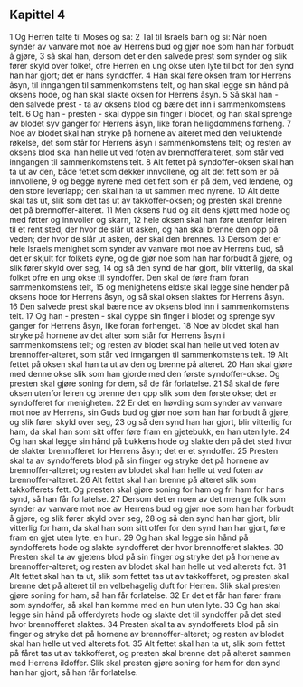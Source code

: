 ## Kapittel 4

1 Og Herren talte til Moses og sa:
2 Tal til Israels barn og si: Når noen synder av vanvare mot noe av Herrens bud og gjør noe som han har forbudt å gjøre,
3 så skal han, dersom det er den salvede prest som synder og slik fører skyld over folket, ofre Herren en ung okse uten lyte til bot for den synd han har gjort; det er hans syndoffer.
4 Han skal føre oksen fram for Herrens åsyn, til inngangen til sammenkomstens telt, og han skal legge sin hånd på oksens hode, og han skal slakte oksen for Herrens åsyn.
5 Så skal han - den salvede prest - ta av oksens blod og bære det inn i sammenkomstens telt.
6 Og han - presten - skal dyppe sin finger i blodet, og han skal sprenge av blodet syv ganger for Herrens åsyn, like foran helligdommens forheng.
7 Noe av blodet skal han stryke på hornene av alteret med den velluktende røkelse, det som står for Herrens åsyn i sammenkomstens telt; og resten av oksens blod skal han helle ut ved foten av brennofferalteret, som står ved inngangen til sammenkomstens telt.
8 Alt fettet på syndoffer-oksen skal han ta ut av den, både fettet som dekker innvollene, og alt det fett som er på innvollene,
9 og begge nyrene med det fett som er på dem, ved lendene, og den store leverlapp; den skal han ta ut sammen med nyrene.
10 Alt dette skal tas ut, slik som det tas ut av takkoffer-oksen; og presten skal brenne det på brennoffer-alteret.
11 Men oksens hud og alt dens kjøtt med hode og med føtter og innvoller og skarn,
12 hele oksen skal han føre utenfor leiren til et rent sted, der hvor de slår ut asken, og han skal brenne den opp på veden; der hvor de slår ut asken, der skal den brennes.
13 Dersom det er hele Israels menighet som synder av vanvare mot noe av Herrens bud, så det er skjult for folkets øyne, og de gjør noe som han har forbudt å gjøre, og slik fører skyld over seg,
14 og så den synd de har gjort, blir vitterlig, da skal folket ofre en ung okse til syndoffer. Den skal de føre fram foran sammenkomstens telt,
15 og menighetens eldste skal legge sine hender på oksens hode for Herrens åsyn, og så skal oksen slaktes for Herrens åsyn.
16 Den salvede prest skal bære noe av oksens blod inn i sammenkomstens telt.
17 Og han - presten - skal dyppe sin finger i blodet og sprenge syv ganger for Herrens åsyn, like foran forhenget.
18 Noe av blodet skal han stryke på hornene av det alter som står for Herrens åsyn i sammenkomstens telt; og resten av blodet skal han helle ut ved foten av brennoffer-alteret, som står ved inngangen til sammenkomstens telt.
19 Alt fettet på oksen skal han ta ut av den og brenne på alteret.
20 Han skal gjøre med denne okse slik som han gjorde med den første syndoffer-okse. Og presten skal gjøre soning for dem, så de får forlatelse.
21 Så skal de føre oksen utenfor leiren og brenne den opp slik som den første okse; det er syndofferet for menigheten.
22 Er det en høvding som synder av vanvare mot noe av Herrens, sin Guds bud og gjør noe som han har forbudt å gjøre, og slik fører skyld over seg,
23 og så den synd han har gjort, blir vitterlig for ham, da skal han som sitt offer føre fram en gjetebukk, en han uten lyte.
24 Og han skal legge sin hånd på bukkens hode og slakte den på det sted hvor de slakter brennofferet for Herrens åsyn; det er et syndoffer.
25 Presten skal ta av syndofferets blod på sin finger og stryke det på hornene av brennoffer-alteret; og resten av blodet skal han helle ut ved foten av brennoffer-alteret.
26 Alt fettet skal han brenne på alteret slik som takkofferets fett. Og presten skal gjøre soning for ham og fri ham for hans synd, så han får forlatelse.
27 Dersom det er noen av det menige folk som synder av vanvare mot noe av Herrens bud og gjør noe som han har forbudt å gjøre, og slik fører skyld over seg,
28 og så den synd han har gjort, blir vitterlig for ham, da skal han som sitt offer for den synd han har gjort, føre fram en gjet uten lyte, en hun.
29 Og han skal legge sin hånd på syndofferets hode og slakte syndofferet der hvor brennofferet slaktes.
30 Presten skal ta av gjetens blod på sin finger og stryke det på hornene av brennoffer-alteret; og resten av blodet skal han helle ut ved alterets fot.
31 Alt fettet skal han ta ut, slik som fettet tas ut av takkofferet, og presten skal brenne det på alteret til en velbehagelig duft for Herren. Slik skal presten gjøre soning for ham, så han får forlatelse.
32 Er det et får han fører fram som syndoffer, så skal han komme med en hun uten lyte.
33 Og han skal legge sin hånd på offerdyrets hode og slakte det til syndoffer på det sted hvor brennofferet slaktes.
34 Presten skal ta av syndofferets blod på sin finger og stryke det på hornene av brennoffer-alteret; og resten av blodet skal han helle ut ved alterets fot.
35 Alt fettet skal han ta ut, slik som fettet på fåret tas ut av takkofferet, og presten skal brenne det på alteret sammen med Herrens ildoffer. Slik skal presten gjøre soning for ham for den synd han har gjort, så han får forlatelse.
